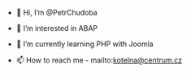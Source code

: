 - 👋 Hi, I’m @PetrChudoba
- 👀 I’m interested in ABAP
- 🌱 I’m currently learning PHP with Joomla

- 📫 How to reach me - mailto:kotelna@centrum.cz

<!---
PetrChudoba73/PetrChudoba73 is a ✨ special ✨ repository because its `README.md` (this file) appears on your GitHub profile.
You can click the Preview link to take a look at your changes.
--->
